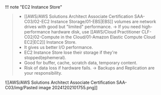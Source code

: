 
!!! note "EC2 Instance Store"
> - [[AWS/AWS Solutions Architect Associate Certification SAA-C03/02-EC2 Instance Storage/01-EBS|EBS]] volumes are network drives with good but "limited" performance. -> If you need high-performance hardware disk, use [[AWS/Cloud Practitioner CLF-C02/02-Compute in the Cloud/01-Amazon Elastic Compute Cloud EC2|EC2]] Instance Store.
> - It gives us better I/O performance.
> - EC2 Instance Store lose their storage if they're stopped(ephemeral).
> - Good for buffer, cache, scratch data, temporary content.
> - Risk of data loss if hardware fails. -> Backups and Replication are your responsibility.

![[AWS/AWS Solutions Architect Associate Certification SAA-C03/img/Pasted image 20241202101755.png]]